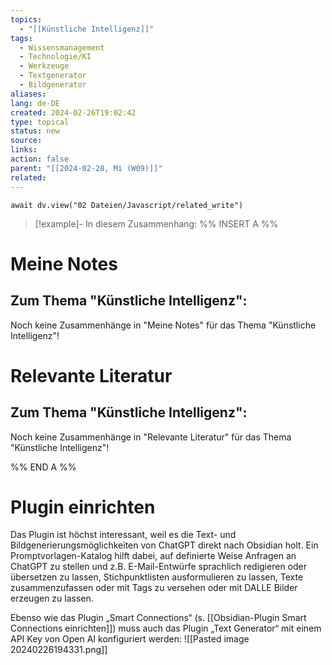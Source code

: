 ```yaml
---
topics:
  - "[[Künstliche Intelligenz]]"
tags:
  - Wissensmanagement
  - Technologie/KI
  - Werkzeuge
  - Textgenerator
  - Bildgenerator
aliases: 
lang: de-DE
created: 2024-02-26T19:02:42
type: topical
status: new
source: 
links: 
action: false
parent: "[[2024-02-28, Mi (W09)]]"
related:
---
```


```dataviewjs
await dv.view("02 Dateien/Javascript/related_write")
```
> [!example]- In diesem Zusammenhang:
> %% INSERT A %%
# Meine Notes
## Zum Thema "Künstliche Intelligenz":

Noch keine Zusammenhänge in "Meine Notes" für das Thema "Künstliche Intelligenz"!


# Relevante Literatur
## Zum Thema "Künstliche Intelligenz":

Noch keine Zusammenhänge in "Relevante Literatur" für das Thema "Künstliche Intelligenz"!

%% END A %%

# Plugin einrichten

Das Plugin ist höchst interessant, weil es die Text- und Bildgenerierungsmöglichkeiten von ChatGPT direkt nach Obsidian holt. Ein Promptvorlagen-Katalog hilft dabei, auf definierte Weise Anfragen an ChatGPT zu stellen und z.B. E-Mail-Entwürfe sprachlich redigieren oder übersetzen zu lassen, Stichpunktlisten ausformulieren zu lassen, Texte zusammenzufassen oder mit Tags zu versehen oder mit DALLE Bilder erzeugen zu lassen.

Ebenso wie das Plugin „Smart Connections“ (s. [[Obsidian-Plugin Smart Connections einrichten]]) muss auch das Plugin „Text Generator“ mit einem API Key von Open AI konfiguriert werden:
![[Pasted image 20240226194331.png]]


